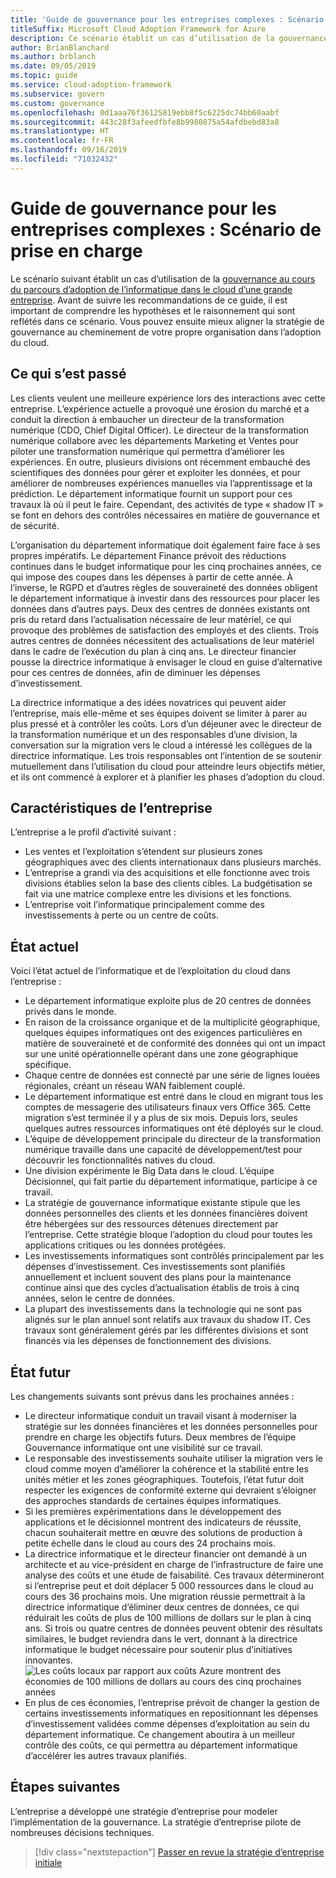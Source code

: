 ```yaml
---
title: 'Guide de gouvernance pour les entreprises complexes : Scénario de prise en charge'
titleSuffix: Microsoft Cloud Adoption Framework for Azure
description: Ce scénario établit un cas d’utilisation de la gouvernance au cours du parcours d’adoption du cloud d’une entreprise complexe.
author: BrianBlanchard
ms.author: brblanch
ms.date: 09/05/2019
ms.topic: guide
ms.service: cloud-adoption-framework
ms.subservice: govern
ms.custom: governance
ms.openlocfilehash: 0d1aaa76f36125819ebb8f5c6225dc74bb60aabf
ms.sourcegitcommit: 443c28f3afeedfbfe8b9980875a54afdbebd83a8
ms.translationtype: HT
ms.contentlocale: fr-FR
ms.lasthandoff: 09/16/2019
ms.locfileid: "71032432"
---
```

# <a name="governance-guide-for-complex-enterprises-the-supporting-narrative"></a>Guide de gouvernance pour les entreprises complexes : Scénario de prise en charge

Le scénario suivant établit un cas d’utilisation de la [gouvernance au cours du parcours d’adoption de l’informatique dans le cloud d’une grande entreprise](./index.md). Avant de suivre les recommandations de ce guide, il est important de comprendre les hypothèses et le raisonnement qui sont reflétés dans ce scénario. Vous pouvez ensuite mieux aligner la stratégie de gouvernance au cheminement de votre propre organisation dans l’adoption du cloud.

## <a name="back-story"></a>Ce qui s’est passé

Les clients veulent une meilleure expérience lors des interactions avec cette entreprise. L’expérience actuelle a provoqué une érosion du marché et a conduit la direction à embaucher un directeur de la transformation numérique (CDO, Chief Digital Officer). Le directeur de la transformation numérique collabore avec les départements Marketing et Ventes pour piloter une transformation numérique qui permettra d’améliorer les expériences. En outre, plusieurs divisions ont récemment embauché des scientifiques des données pour gérer et exploiter les données, et pour améliorer de nombreuses expériences manuelles via l’apprentissage et la prédiction. Le département informatique fournit un support pour ces travaux là où il peut le faire. Cependant, des activités de type « shadow IT » se font en dehors des contrôles nécessaires en matière de gouvernance et de sécurité.

L’organisation du département informatique doit également faire face à ses propres impératifs. Le département Finance prévoit des réductions continues dans le budget informatique pour les cinq prochaines années, ce qui impose des coupes dans les dépenses à partir de cette année. À l’inverse, le RGPD et d’autres règles de souveraineté des données obligent le département informatique à investir dans des ressources pour placer les données dans d’autres pays. Deux des centres de données existants ont pris du retard dans l’actualisation nécessaire de leur matériel, ce qui provoque des problèmes de satisfaction des employés et des clients. Trois autres centres de données nécessitent des actualisations de leur matériel dans le cadre de l’exécution du plan à cinq ans. Le directeur financier pousse la directrice informatique à envisager le cloud en guise d’alternative pour ces centres de données, afin de diminuer les dépenses d’investissement.

La directrice informatique a des idées novatrices qui peuvent aider l’entreprise, mais elle-même et ses équipes doivent se limiter à parer au plus pressé et à contrôler les coûts. Lors d’un déjeuner avec le directeur de la transformation numérique et un des responsables d’une division, la conversation sur la migration vers le cloud a intéressé les collègues de la directrice informatique. Les trois responsables ont l’intention de se soutenir mutuellement dans l’utilisation du cloud pour atteindre leurs objectifs métier, et ils ont commencé à explorer et à planifier les phases d’adoption du cloud.

## <a name="business-characteristics"></a>Caractéristiques de l’entreprise

L’entreprise a le profil d’activité suivant :

- Les ventes et l’exploitation s’étendent sur plusieurs zones géographiques avec des clients internationaux dans plusieurs marchés.
- L’entreprise a grandi via des acquisitions et elle fonctionne avec trois divisions établies selon la base des clients cibles. La budgétisation se fait via une matrice complexe entre les divisions et les fonctions.
- L’entreprise voit l’informatique principalement comme des investissements à perte ou un centre de coûts.

## <a name="current-state"></a>État actuel

Voici l’état actuel de l’informatique et de l’exploitation du cloud dans l’entreprise :

- Le département informatique exploite plus de 20 centres de données privés dans le monde.
- En raison de la croissance organique et de la multiplicité géographique, quelques équipes informatiques ont des exigences particulières en matière de souveraineté et de conformité des données qui ont un impact sur une unité opérationnelle opérant dans une zone géographique spécifique.
- Chaque centre de données est connecté par une série de lignes louées régionales, créant un réseau WAN faiblement couplé.
- Le département informatique est entré dans le cloud en migrant tous les comptes de messagerie des utilisateurs finaux vers Office 365. Cette migration s’est terminée il y a plus de six mois. Depuis lors, seules quelques autres ressources informatiques ont été déployés sur le cloud.
- L’équipe de développement principale du directeur de la transformation numérique travaille dans une capacité de développement/test pour découvrir les fonctionnalités natives du cloud.
- Une division expérimente le Big Data dans le cloud. L’équipe Décisionnel, qui fait partie du département informatique, participe à ce travail.
- La stratégie de gouvernance informatique existante stipule que les données personnelles des clients et les données financières doivent être hébergées sur des ressources détenues directement par l’entreprise. Cette stratégie bloque l’adoption du cloud pour toutes les applications critiques ou les données protégées.
- Les investissements informatiques sont contrôlés principalement par les dépenses d’investissement. Ces investissements sont planifiés annuellement et incluent souvent des plans pour la maintenance continue ainsi que des cycles d’actualisation établis de trois à cinq années, selon le centre de données.
- La plupart des investissements dans la technologie qui ne sont pas alignés sur le plan annuel sont relatifs aux travaux du shadow IT. Ces travaux sont généralement gérés par les différentes divisions et sont financés via les dépenses de fonctionnement des divisions.

## <a name="future-state"></a>État futur

Les changements suivants sont prévus dans les prochaines années :

- Le directeur informatique conduit un travail visant à moderniser la stratégie sur les données financières et les données personnelles pour prendre en charge les objectifs futurs. Deux membres de l’équipe Gouvernance informatique ont une visibilité sur ce travail.
- Le responsable des investissements souhaite utiliser la migration vers le cloud comme moyen d’améliorer la cohérence et la stabilité entre les unités métier et les zones géographiques. Toutefois, l’état futur doit respecter les exigences de conformité externe qui devraient s’éloigner des approches standards de certaines équipes informatiques.
- Si les premières expérimentations dans le développement des applications et le décisionnel montrent des indicateurs de réussite, chacun souhaiterait mettre en œuvre des solutions de production à petite échelle dans le cloud au cours des 24 prochains mois.
- La directrice informatique et le directeur financier ont demandé à un architecte et au vice-président en charge de l’infrastructure de faire une analyse des coûts et une étude de faisabilité. Ces travaux détermineront si l’entreprise peut et doit déplacer 5 000 ressources dans le cloud au cours des 36 prochains mois. Une migration réussie permettrait à la directrice informatique d’éliminer deux centres de données, ce qui réduirait les coûts de plus de 100 millions de dollars sur le plan à cinq ans. Si trois ou quatre centres de données peuvent obtenir des résultats similaires, le budget reviendra dans le vert, donnant à la directrice informatique le budget nécessaire pour soutenir plus d’initiatives innovantes.
    ![Les coûts locaux par rapport aux coûts Azure montrent des économies de 100 millions de dollars au cours des cinq prochaines années](../../../_images/govern/calculator-enterprise.png)
- En plus de ces économies, l’entreprise prévoit de changer la gestion de certains investissements informatiques en repositionnant les dépenses d’investissement validées comme dépenses d’exploitation au sein du département informatique. Ce changement aboutira à un meilleur contrôle des coûts, ce qui permettra au département informatique d’accélérer les autres travaux planifiés.

## <a name="next-steps"></a>Étapes suivantes

L’entreprise a développé une stratégie d’entreprise pour modeler l’implémentation de la gouvernance. La stratégie d’entreprise pilote de nombreuses décisions techniques.

> [!div class="nextstepaction"]
> [Passer en revue la stratégie d’entreprise initiale](./initial-corporate-policy.md)
